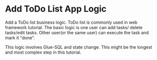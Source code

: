 # Add ToDo List App Logic

Add a ToDo list business logic. ToDo list is commonly used in web framework tutorial. The basic logic is one user can add tasks/ delete tasks/edit tasks. Other user(or the same user) can execute the task and mark it "done".

This logic involves Glue-SQL and state change. This might be the longest and most complex step in this tutorial.
